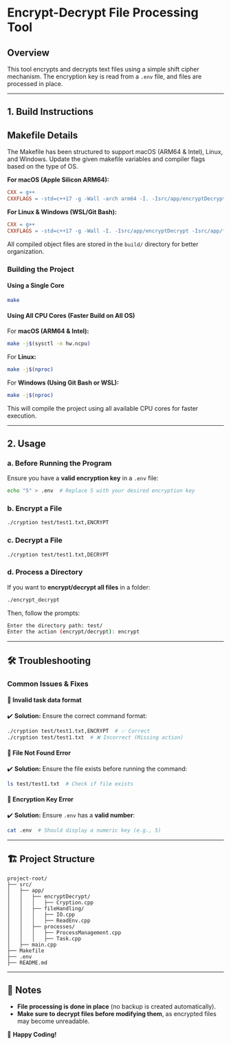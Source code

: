 # Encrypt-Decrypt File Processing Tool

## Overview

This tool encrypts and decrypts text files using a simple shift cipher mechanism. The encryption key is read from a `.env` file, and files are processed in place.

---

## 1. Build Instructions

## Makefile Details

The Makefile has been structured to support macOS (ARM64 & Intel), Linux, and Windows. Update the given makefile variables and compiler flags based on the type of OS.

**For macOS (Apple Silicon ARM64):**

```makefile
CXX = g++
CXXFLAGS = -std=c++17 -g -Wall -arch arm64 -I. -Isrc/app/encryptDecrypt -Isrc/app/fileHandling -Isrc/app/processes
```

**For Linux & Windows (WSL/Git Bash):**

```makefile
CXX = g++
CXXFLAGS = -std=c++17 -g -Wall -I. -Isrc/app/encryptDecrypt -Isrc/app/fileHandling -Isrc/app/processes
```

All compiled object files are stored in the `build/` directory for better organization.

### **Building the Project**

#### **Using a Single Core**

```sh
make
```

#### **Using All CPU Cores (Faster Build on All OS)**

For **macOS (ARM64 & Intel):**

```sh
make -j$(sysctl -n hw.ncpu)
```

For **Linux:**

```sh
make -j$(nproc)
```

For **Windows (Using Git Bash or WSL):**

```sh
make -j$(nproc)
```

This will compile the project using all available CPU cores for faster execution.

---

## 2. Usage

### a. **Before Running the Program**

Ensure you have a **valid encryption key** in a `.env` file:

```sh
echo "5" > .env  # Replace 5 with your desired encryption key
```

### b. **Encrypt a File**

```sh
./cryption test/test1.txt,ENCRYPT
```

### c. **Decrypt a File**

```sh
./cryption test/test1.txt,DECRYPT
```

### d. **Process a Directory**

If you want to **encrypt/decrypt all files** in a folder:

```sh
./encrypt_decrypt
```

Then, follow the prompts:

```sh
Enter the directory path: test/
Enter the action (encrypt/decrypt): encrypt
```

---

## 🛠️ Troubleshooting

### **Common Issues & Fixes**

#### 🔹 **Invalid task data format**

✔️ **Solution:** Ensure the correct command format:

```sh
./cryption test/test1.txt,ENCRYPT  # ✅ Correct
./cryption test/test1.txt  # ❌ Incorrect (Missing action)
```

#### 🔹 **File Not Found Error**

✔️ **Solution:** Ensure the file exists before running the command:

```sh
ls test/test1.txt  # Check if file exists
```

#### 🔹 **Encryption Key Error**

✔️ **Solution:** Ensure `.env` has a **valid number**:

```sh
cat .env  # Should display a numeric key (e.g., 5)
```

---

## 🏗️ Project Structure

```
project-root/
├── src/
│   ├── app/
│   │   ├── encryptDecrypt/
│   │   │   ├── Cryption.cpp
│   │   ├── fileHandling/
│   │   │   ├── IO.cpp
│   │   │   ├── ReadEnv.cpp
│   │   ├── processes/
│   │   │   ├── ProcessManagement.cpp
│   │   │   ├── Task.cpp
│   ├── main.cpp
├── Makefile
├── .env
├── README.md
```

---

## 📌 Notes

- **File processing is done in place** (no backup is created automatically).
- **Make sure to decrypt files before modifying them**, as encrypted files may become unreadable.

🚀 **Happy Coding!**
